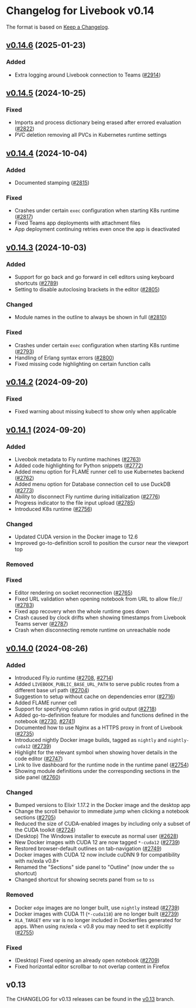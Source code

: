 # Changelog for Livebook v0.14

The format is based on [Keep a Changelog](https://keepachangelog.com/en/1.0.0/).

## [v0.14.6](https://github.com/livebook-dev/livebook/tree/v0.14.6) (2025-01-23)

### Added

* Extra logging around Livebook connection to Teams ([#2914](https://github.com/livebook-dev/livebook/pull/2914))

## [v0.14.5](https://github.com/livebook-dev/livebook/tree/v0.14.5) (2024-10-25)

### Fixed

* Imports and process dictionary being erased after errored evaluation ([#2822](https://github.com/livebook-dev/livebook/pull/2822))
* PVC deletion removing all PVCs in Kubernetes runtime settings

## [v0.14.4](https://github.com/livebook-dev/livebook/tree/v0.14.4) (2024-10-04)

### Added

* Documented stamping ([#2815](https://github.com/livebook-dev/livebook/pull/2815))

### Fixed

* Crashes under certain `exec` configuration when starting K8s runtime ([#2817](https://github.com/livebook-dev/livebook/pull/2817))
* Fixed Teams app deployments with attachment files
* App deployment continuing retries even once the app is deactivated

## [v0.14.3](https://github.com/livebook-dev/livebook/tree/v0.14.3) (2024-10-03)

### Added

* Support for go back and go forward in cell editors using keyboard shortcuts ([#2789](https://github.com/livebook-dev/livebook/pull/2789))
* Setting to disable autoclosing brackets in the editor ([#2805](https://github.com/livebook-dev/livebook/pull/2805))

### Changed

* Module names in the outline to always be shown in full ([#2810](https://github.com/livebook-dev/livebook/pull/2810))

### Fixed

* Crashes under certain `exec` configuration when starting K8s runtime ([#2793](https://github.com/livebook-dev/livebook/pull/2793))
* Handling of Erlang syntax errors ([#2800](https://github.com/livebook-dev/livebook/pull/2800))
* Fixed missing code highlighting on certain function calls

## [v0.14.2](https://github.com/livebook-dev/livebook/tree/v0.14.2) (2024-09-20)

### Fixed

* Fixed warning about missing kubectl to show only when applicable

## [v0.14.1](https://github.com/livebook-dev/livebook/tree/v0.14.1) (2024-09-20)

### Added

* Liveobok metadata to Fly runtime machines ([#2763](https://github.com/livebook-dev/livebook/pull/2763))
* Added code highlighting for Python snippets ([#2772](https://github.com/livebook-dev/livebook/pull/2772))
* Added menu option for FLAME runner cell to use Kubernetes backend ([#2762](https://github.com/livebook-dev/livebook/pull/2762))
* Added menu option for Database connection cell to use DuckDB ([#2773](https://github.com/livebook-dev/livebook/pull/2773))
* Ability to disconnect Fly runtime during initialization ([#2776](https://github.com/livebook-dev/livebook/pull/2776))
* Progress indicator to the file input upload ([#2785](https://github.com/livebook-dev/livebook/pull/2785))
* Introduced K8s runtime ([#2756](https://github.com/livebook-dev/livebook/pull/2756))

### Changed

* Updated CUDA version in the Docker image to 12.6
* Improved go-to-definition scroll to position the cursor near the viewport top

### Removed

### Fixed

* Editor rendering on socket reconnection ([#2765](https://github.com/livebook-dev/livebook/pull/2765))
* Fixed URL validation when opening notebook from URL to allow file:// ([#2783](https://github.com/livebook-dev/livebook/pull/2783))
* Fixed app recovery when the whole runtime goes down
* Crash caused by clock drifts when showing timestamps from Livebook Teams server ([#2787](https://github.com/livebook-dev/livebook/pull/2787))
* Crash when disconnecting remote runtime on unreachable node

## [v0.14.0](https://github.com/livebook-dev/livebook/tree/v0.14.0) (2024-08-26)

### Added

* Introduced Fly.io runtime ([#2708](https://github.com/livebook-dev/livebook/pull/2708), [#2714](https://github.com/livebook-dev/livebook/pull/2714))
* Added `LIVEBOOK_PUBLIC_BASE_URL_PATH` to serve public routes from a different base url path ([#2704](https://github.com/livebook-dev/livebook/pull/2704))
* Suggestion to setup without cache on dependencies error ([#2716](https://github.com/livebook-dev/livebook/pull/2716))
* Added FLAME runner cell
* Support for specifying column ratios in grid output ([#2718](https://github.com/livebook-dev/livebook/pull/2718))
* Added go-to-definition feature for modules and functions defined in the notebook ([#2730](https://github.com/livebook-dev/livebook/pull/2730), [#2741](https://github.com/livebook-dev/livebook/pull/2741))
* Documented how to use Nginx as a HTTPS proxy in front of Livebook ([#2735](https://github.com/livebook-dev/livebook/pull/2735))
* Introduced nightly Docker image builds, tagged as `nightly` and `nightly-cuda12` ([#2739](https://github.com/livebook-dev/livebook/pull/2739))
* Highlight for the relevant symbol when showing hover details in the code editor ([#2747](https://github.com/livebook-dev/livebook/pull/2747))
* Link to live dashboard for the runtime node in the runtime panel ([#2754](https://github.com/livebook-dev/livebook/pull/2754))
* Showing module definitions under the corresponding sections in the side panel ([#2760](https://github.com/livebook-dev/livebook/pull/2760))

### Changed

* Bumped versions to Elixir 1.17.2 in the Docker image and the desktop app
* Change the scroll behavior to immediate jump when clicking a notebook sections ([#2705](https://github.com/livebook-dev/livebook/pull/2705))
* Reduced the size of CUDA-enabled images by including only a subset of the CUDA toolkit ([#2724](https://github.com/livebook-dev/livebook/pull/2724))
* (Desktop) The Windows installer to execute as normal user ([#2628](https://github.com/livebook-dev/livebook/pull/2628))
* New Docker images with CUDA 12 are now tagged `*-cuda12` ([#2739](https://github.com/livebook-dev/livebook/pull/2739))
* Restored browser-default outlines on tab-navigation ([#2749](https://github.com/livebook-dev/livebook/pull/2749))
* Docker images with CUDA 12 now include cuDNN 9 for compatibility with nx/exla v0.8+
* Renamed the "Sections" side panel to "Outline" (now under the `so` shortcut)
* Changed shortcut for showing secrets panel from `se` to `ss`

### Removed

* Docker `edge` images are no longer built, use `nightly` instead ([#2739](https://github.com/livebook-dev/livebook/pull/2739))
* Docker images with CUDA 11 (`*-cuda118`) are no longer built ([#2739](https://github.com/livebook-dev/livebook/pull/2739))
* `XLA_TARGET` env var is no longer included in Dockerfiles generated for apps. When using nx/exla < v0.8 you may need to set it explicitly ([#2755](https://github.com/livebook-dev/livebook/pull/2755))

### Fixed

* (Desktop) Fixed opening an already open notebook ([#2709](https://github.com/livebook-dev/livebook/pull/2709))
* Fixed horizontal editor scrollbar to not overlap content in Firefox

## v0.13

The CHANGELOG for v0.13 releases can be found in the [v0.13](https://github.com/livebook-dev/livebook/tree/v0.13/CHANGELOG.md) branch.
